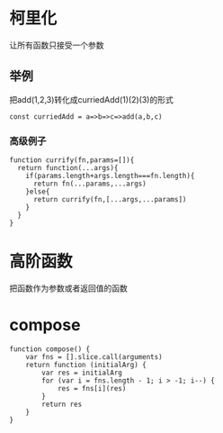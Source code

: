 # 柯里化
让所有函数只接受一个参数

## 举例
把add(1,2,3)转化成curriedAdd(1)(2)(3)的形式
```
const curriedAdd = a=>b=>c=>add(a,b,c)
```
### 高级例子
```
function currify(fn,params=[]){
  return function(...args){
    if(params.length+args.length===fn.length){
      return fn(...params,...args)
    }else{
      return currify(fn,[...args,...params])
    }
  }
}
```
# 高阶函数
把函数作为参数或者返回值的函数

# compose
```
function compose() {
    var fns = [].slice.call(arguments)
    return function (initialArg) {
        var res = initialArg
        for (var i = fns.length - 1; i > -1; i--) {
            res = fns[i](res)
        }
        return res
    }
}
```

